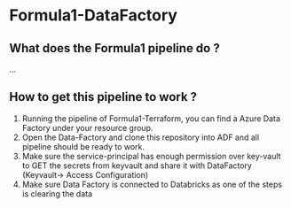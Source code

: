 # Formula1-DataFactory


## What does the Formula1 pipeline do ?
...

## How to get this pipeline to work ?

1. Running the pipeline of Formula1-Terraform, you can find a Azure Data Factory under your resource group.
2. Open the Data-Factory and clone this repository into ADF and all pipeline should be ready to work.
3. Make sure the service-principal has enough permission over key-vault to GET the secrets from keyvault and share it with DataFactory (Keyvault-> Access Configuration)
4. Make sure Data Factory is connected to Databricks as one of the steps is clearing the data
